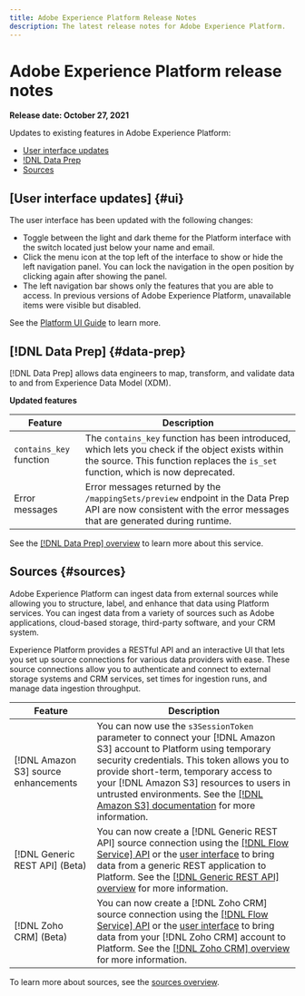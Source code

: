 ```yaml
---
title: Adobe Experience Platform Release Notes
description: The latest release notes for Adobe Experience Platform.
---
```

# Adobe Experience Platform release notes 

**Release date: October 27, 2021**

Updates to existing features in Adobe Experience Platform:

- [User interface updates](#ui)
- [!DNL Data Prep](#data-prep)
- [Sources](#sources)

## [User interface updates] {#ui}

The user interface has been updated with the following changes:

- Toggle between the light and dark theme for the Platform interface with the switch located just below your name and email. 
- Click the menu icon at the top left of the interface to show or hide the left navigation panel. You can lock the navigation in the open position by clicking again after showing the panel.
- The left navigation bar shows only the features that you are able to access. In previous versions of Adobe Experience Platform, unavailable items were visible but disabled.

See the [Platform UI Guide](../../landing/ui-guide.md) to learn more.

## [!DNL Data Prep] {#data-prep}

[!DNL Data Prep] allows data engineers to map, transform, and validate data to and from Experience Data Model (XDM).

**Updated features**

| Feature | Description |
| --- | --- |
| `contains_key` function | The `contains_key` function has been introduced, which lets you check if the object exists within the source. This function replaces the `is_set` function, which is now deprecated. |
| Error messages | Error messages returned by the `/mappingSets/preview` endpoint in the Data Prep API are now consistent with the error messages that are generated during runtime. |

See the [[!DNL Data Prep] overview](../../data-prep/home.md) to learn more about this service.

## Sources {#sources}

Adobe Experience Platform can ingest data from external sources while allowing you to structure, label, and enhance that data using Platform services. You can ingest data from a variety of sources such as Adobe applications, cloud-based storage, third-party software, and your CRM system.

Experience Platform provides a RESTful API and an interactive UI that lets you set up source connections for various data providers with ease. These source connections allow you to authenticate and connect to external storage systems and CRM services, set times for ingestion runs, and manage data ingestion throughput.

| Feature | Description |
| --- | --- |
| [!DNL Amazon S3] source enhancements | You can now use the `s3SessionToken` parameter to connect your [!DNL Amazon S3] account to Platform using temporary security credentials. This token allows you to provide short-term, temporary access to your [!DNL Amazon S3] resources to users in untrusted environments. See the [[!DNL Amazon S3] documentation](../../sources/connectors/cloud-storage/s3.md#prerequisites) for more information. |
| [!DNL Generic REST API] (Beta) | You can now create a [!DNL Generic REST API] source connection using the [[!DNL Flow Service] API](../../sources/tutorials/api/create/protocols/generic-rest.md) or the [user interface](../../sources/tutorials/ui/create/protocols/generic-rest.md) to bring data from a generic REST application to Platform. See the [[!DNL Generic REST API] overview](../../sources/connectors/protocols/generic-rest.md) for more information. |
| [!DNL Zoho CRM] (Beta) | You can now create a [!DNL Zoho CRM] source connection using the [[!DNL Flow Service] API](../../sources/tutorials/api/create/crm/zoho.md) or the [user interface](../../sources/tutorials/ui/create/crm/zoho.md) to bring data from your [!DNL Zoho CRM] account to Platform. See the [[!DNL Zoho CRM] overview](../../sources/connectors/crm/zoho.md) for more information. |

To learn more about sources, see the [sources overview](../../sources/home.md).
